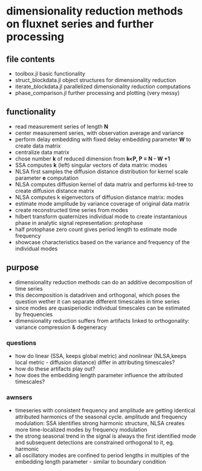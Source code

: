 # dimensionality reduction methods on fluxnet series and further processing

## file contents

- toolbox.jl basic functionality
- struct_blockdata.jl object structures for dimensionality reduction
- iterate_blockdata.jl parallelized dimensionality reduction computations
- phase_comparison.jl further processing and plotting (very messy)


## functionality

- read measurement series of length **N**
- center measurement series, with observation average and variance
- perform delay embedding with fixed delay embedding parameter **W** to create data matrix
- centralize data matrix
- chose number **k** of reduced dimension from **k<P, P = N - W +1**
- SSA computes **k** (left) singular vectors of data matrix: modes
- NLSA first samples the diffusion distance distribution for kernel scale parameter **e** computation
- NLSA computes diffusion kernel of data matrix and performs kd-tree to create diffusion distance matrix
- NLSA computes k eigenvectors of diffusion distance matrix: modes
- estimate mode amplitude by variance coverage of original data matrix
- create reconstructed time series from modes
- hilbert transform quaternizes individual mode to create instantanious phase in analytic signal representation: protophase
- half protophase zero count gives period length to estimate mode frequency
- showcase characteristics based on the variance and frequency of the individual modes

## purpose

- dimensionality reduction methods can do an additive decomposition of time series
- this decomposition is datadriven and orthogonal, which poses the question wether it can separate different timescales in time series
- since modes are quasiperiodic individual timescales can be estimated by frequencies
- dimensionality reduction suffers from artifacts linked to orthogonality: variance compression & degeneracy

### questions

- how do linear (SSA, keeps global metric) and nonlinear (NLSA,keeps local metric - diffusion distance) differ in attributing timescales?
- how do these artifacts play out?
- how does the embedding length parameter influence the attributed timescales?

### awnsers

- timeseries with consistent frequency and amplitude are getting identical attributed harmonics of the seasonal cycle. amplitude and frequency modulation: SSA identifies strong harmonic structure, NLSA creates more time-localized modes by frequency modulation
- the strong seasonal trend in the signal is always the first identified mode and subsequent detections are constrained orthogonal to it, eg. harmonic
- all oscillatory modes are confined to period lengths in multiples of the embedding length parameter - similar to boundary condition
